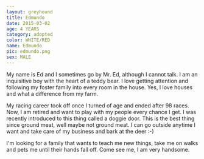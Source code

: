 ```yaml
---
layout: greyhound
title: Edmundo
date: 2015-03-02
age: 4 YEARS
category: adopted
color: WHITE/RED
name: Edmundo
pic: edmundo.png
sex: MALE
---
```


My name is Ed and I sometimes go by Mr. Ed, although I cannot talk. I am an inquisitive boy with
the heart of a teddy bear. I love getting attention and following my foster family into every
room in the house. Yes, I love houses and what a difference from my farm.

My racing career took off once I turned of age and ended after 98 races. Now, I am retired and
want to play with my people every chance I get. I was recently introduced to this thing called
a doggie door. This is the best thing since ground meat, well maybe not ground meat. I can go
outside anytime I want and take care of my business and bark at the deer :-)

I'm looking for a family that wants to teach me new things, take me on walks and pets me until
their hands fall off. Come see me, I am very handsome.
